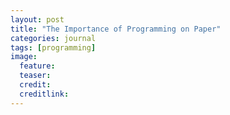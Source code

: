 ```yaml
---
layout: post
title: "The Importance of Programming on Paper"
categories: journal
tags: [programming]
image:
  feature:
  teaser:
  credit:
  creditlink:
---
```

